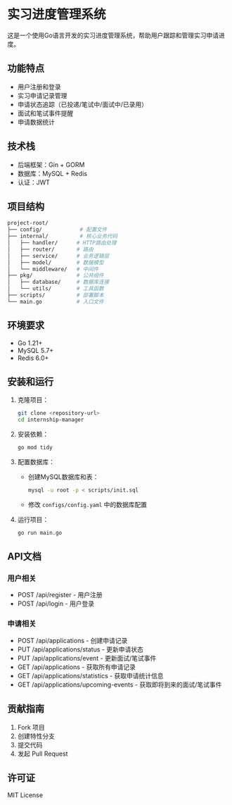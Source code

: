 # 实习进度管理系统

这是一个使用Go语言开发的实习进度管理系统，帮助用户跟踪和管理实习申请进度。

## 功能特点

- 用户注册和登录
- 实习申请记录管理
- 申请状态追踪（已投递/笔试中/面试中/已录用）
- 面试和笔试事件提醒
- 申请数据统计

## 技术栈

- 后端框架：Gin + GORM
- 数据库：MySQL + Redis
- 认证：JWT

## 项目结构

```bash
project-root/
├── config/            # 配置文件
├── internal/          # 核心业务代码
│   ├── handler/      # HTTP路由处理
│   ├── router/       # 路由
│   ├── service/      # 业务逻辑层
│   ├── model/        # 数据模型
│   └── middleware/   # 中间件
├── pkg/              # 公共组件
│   ├── database/     # 数据库连接
│   └── utils/        # 工具函数
├── scripts/          # 部署脚本
└── main.go           # 入口文件
```

## 环境要求

- Go 1.21+
- MySQL 5.7+
- Redis 6.0+

## 安装和运行

1. 克隆项目：
   ```bash
   git clone <repository-url>
   cd internship-manager
   ```

2. 安装依赖：
   ```bash
   go mod tidy
   ```

3. 配置数据库：
   - 创建MySQL数据库和表：
     ```bash
     mysql -u root -p < scripts/init.sql
     ```
   - 修改 `configs/config.yaml` 中的数据库配置

4. 运行项目：
   ```bash
   go run main.go
   ```

## API文档

### 用户相关

- POST /api/register - 用户注册
- POST /api/login - 用户登录

### 申请相关

- POST /api/applications - 创建申请记录
- PUT /api/applications/status - 更新申请状态
- PUT /api/applications/event - 更新面试/笔试事件
- GET /api/applications - 获取所有申请记录
- GET /api/applications/statistics - 获取申请统计信息
- GET /api/applications/upcoming-events - 获取即将到来的面试/笔试事件

## 贡献指南

1. Fork 项目
2. 创建特性分支
3. 提交代码
4. 发起 Pull Request

## 许可证

MIT License 